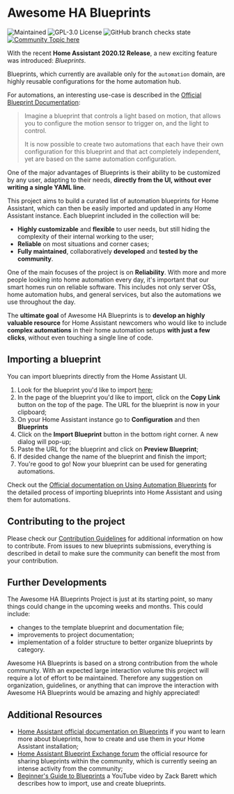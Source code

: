 # Awesome HA Blueprints

![Maintained](https://img.shields.io/badge/maintained-yes-brightgreen) ![GPL-3.0 License](https://img.shields.io/github/license/EPMatt/awesome-ha-blueprints) ![GitHub branch checks state](https://img.shields.io/github/checks-status/EPMatt/awesome-ha-blueprints/main) [![Community Topic here](https://img.shields.io/badge/discussion-here-blue)](https://community.home-assistant.io/t/awesome-ha-blueprints-a-curated-list-of-blueprints-easily-create-controller-based-automations-remotes-switches-for-controlling-lights-media-players-and-more/256687)

With the recent **Home Assistant 2020.12 Release**, a new exciting feature was introduced: _Blueprints_.

Blueprints, which currently are available only for the `automation` domain, are highly reusable configurations for the home automation hub.

For automations, an interesting use-case is described in the [Official Blueprint Documentation](https://www.home-assistant.io/docs/blueprint/):

> Imagine a blueprint that controls a light based on motion, that allows you to configure the motion sensor to trigger on, and the light to control.
>
> It is now possible to create two automations that each have their own configuration for this blueprint and that act completely independent, yet are based on the same automation configuration.

One of the major advantages of Blueprints is their ability to be customized by any user, adapting to their needs, **directly from the UI, without ever writing a single YAML line**.

This project aims to build a curated list of automation blueprints for Home Assistant, which can then be easily imported and updated in any Home Assistant instance. Each blueprint included in the collection will be:

- **Highly customizable** and **flexible** to user needs, but still hiding the complexity of their internal working to the user;
- **Reliable** on most situations and corner cases;
- **Fully maintained**, collaboratively **developed** and **tested by the community**.

One of the main focuses of the project is on **Reliability**. With more and more people looking into home automation every day, it's important that our smart homes run on reliable software. This includes not only server OSs, home automation hubs, and general services, but also the automations we use throughout the day.

The **ultimate goal** of Awesome HA Blueprints is to **develop an highly valuable resource** for Home Assistant newcomers who would like to include **complex automations** in their home automation setups **with just a few clicks**, without even touching a single line of code.

## Importing a blueprint

You can import blueprints directly from the Home Assistant UI.

1. Look for the blueprint you'd like to import [here](https://epmatt.github.io/awesome-ha-blueprints/blueprints);
2. In the page of the blueprint you'd like to import, click on the **Copy Link** button on the top of the page. The URL for the blueprint is now in your clipboard;
3. On your Home Assistant instance go to **Configuration** and then **Blueprints**
4. Click on the **Import Blueprint** button in the bottom right corner. A new dialog will pop-up;
5. Paste the URL for the blueprint and click on **Preview Blueprint**;
6. If desided change the name of the blueprint and finish the import;
7. You're good to go! Now your blueprint can be used for generating automations.

Check out the [Official documentation on Using Automation Blueprints](https://www.home-assistant.io/docs/automation/using_blueprints/) for the detailed process of importing blueprints into Home Assistant and using them for automations.

## Contributing to the project

Please check our [Contribution Guidelines](https://github.com/EPMatt/awesome-ha-blueprints/blob/main/CONTRIBUTING.md) for additional information on how to contribute. From issues to new blueprints submissions, everything is described in detail to make sure the community can benefit the most from your contribution.

## Further Developments

The Awesome HA Blueprints Project is just at its starting point, so many things could change in the upcoming weeks and months. This could include:

- changes to the template blueprint and documentation file;
- improvements to project documentation;
- implementation of a folder structure to better organize blueprints by category.

Awesome HA Blueprints is based on a strong contribution from the whole community. With an expected large interaction volume this project will require a lot of effort to be maintained. Therefore any suggestion on organization, guidelines, or anything that can improve the interaction with Awesome HA Blueprints would be amazing and highly appreciated!

## Additional Resources

- [Home Assistant official documentation on Blueprints](https://www.home-assistant.io/docs/blueprint/) if you want to learn more about blueprints, how to create and use them in your Home Assistant installation;
- [Home Assistant Blueprint Exchange forum](https://community.home-assistant.io/c/blueprints-exchange) the official resource for sharing blueprints within the community, which is currently seeing an intense activity from the community;
- [Beginner's Guide to Blueprints](https://youtu.be/oFcRe91LH1E) a YouTube video by Zack Barett which describes how to import, use and create blueprints.
